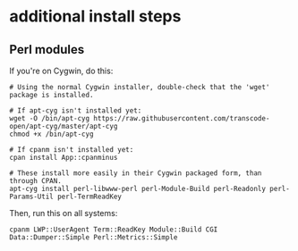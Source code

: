 # additional install steps

## Perl modules

If you're on Cygwin, do this:

```
# Using the normal Cygwin installer, double-check that the 'wget' package is installed.

# If apt-cyg isn't installed yet:
wget -O /bin/apt-cyg https://raw.githubusercontent.com/transcode-open/apt-cyg/master/apt-cyg
chmod +x /bin/apt-cyg

# If cpanm isn't installed yet:
cpan install App::cpanminus

# These install more easily in their Cygwin packaged form, than through CPAN.
apt-cyg install perl-libwww-perl perl-Module-Build perl-Readonly perl-Params-Util perl-TermReadKey
```

Then, run this on all systems:

```
cpanm LWP::UserAgent Term::ReadKey Module::Build CGI Data::Dumper::Simple Perl::Metrics::Simple
```



